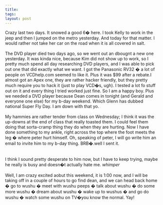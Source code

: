 ```yaml
---
title: 
tags: 
layout: post
---
```

Crazy last two days.  It snowed a good 6� here.  I took Kelly to work in the jeep and then I jumped on the metro yesterday.  And today for that matter.  I would rather not take her car on the road when it is all covered in salt. <br /><br />The DVD player died two days ago, so we went out an dbougnt a new one yesterday.  It was kinda nice, because Kim did not show up to work, so I pretty much spend all day researching DVD players, and I was able to pick out one that did exactly what we want.  I got the Panasonic RV32 � a lot of people on VCDhelp.com seemed to like it.  Plus it was $99 after a rebate.I almost got an Apex one, they are rather hacker friendly, but they pretty much require you to hack it (just to play VCD�s, ugh).  I tested a lot fo stuff out on it and every thing I tried worked just fine.  So I am a happy boy.  Plus we needed a DVD player because Dean comes in tonight (and Gerald and everyone one else) for my b-day weekend.  Which Glenn has dubbed national Super Fly Day.  I am down with that yo. <br /><br />My hammies are rather tender from class on Wednesday; I think it was the up-downs at the end of class that really toasted them.  I could feel them doing that sorta-cramp thing they do when they are hurting. Now I have done something to my ankle, right across the top where the foot meets the leg � where peter hurt himself.  Oh, speaking of peter, I will go write him an email to invite him to my b-day thing.  BRB�.well I sent it.  <br /><br />I think I sound pretty desperate to him now, but I have to keep trying, maybe he really is busy and doesn�t actually hate me.  *whimper*<br /><br />Well, I am crazy excited aobut this weekend, it is 1:00 now, and I will be taking off in a couple of hours to go find dean, and we can head back home � go to wushu � meet with wushu peeps � talk about wushu � do some more wushu � dream about wushu � wake up to wushus � and go do wushu � watch some wushu on TV�you know the normal. Yay!<br />
